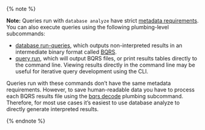 {% note %}

**Note:** Queries run with `database analyze` have strict [metadata requirements](https://codeql.github.com/docs/codeql-cli/using-custom-queries-with-the-codeql-cli/#including-query-metadata). You can also execute queries using the following plumbing-level subcommands:

- [database run-queries](https://codeql.github.com/docs/codeql-cli/manual/database-run-queries/), which outputs non-interpreted results in an intermediate binary format called [BQRS](https://codeql.github.com/docs/codeql-overview/codeql-glossary/#bqrs-file).
- [query run](https://codeql.github.com/docs/codeql-cli/manual/query-run/), which will output BQRS files, or print results tables directly to the command line. Viewing results directly in the command line may be useful for iterative query development using the CLI.

Queries run with these commands don’t have the same metadata requirements. However, to save human-readable data you have to process each BQRS results file using the [bqrs decode](https://codeql.github.com/docs/codeql-cli/manual/bqrs-decode/) plumbing subcommand. Therefore, for most use cases it’s easiest to use database analyze to directly generate interpreted results.

{% endnote %}
